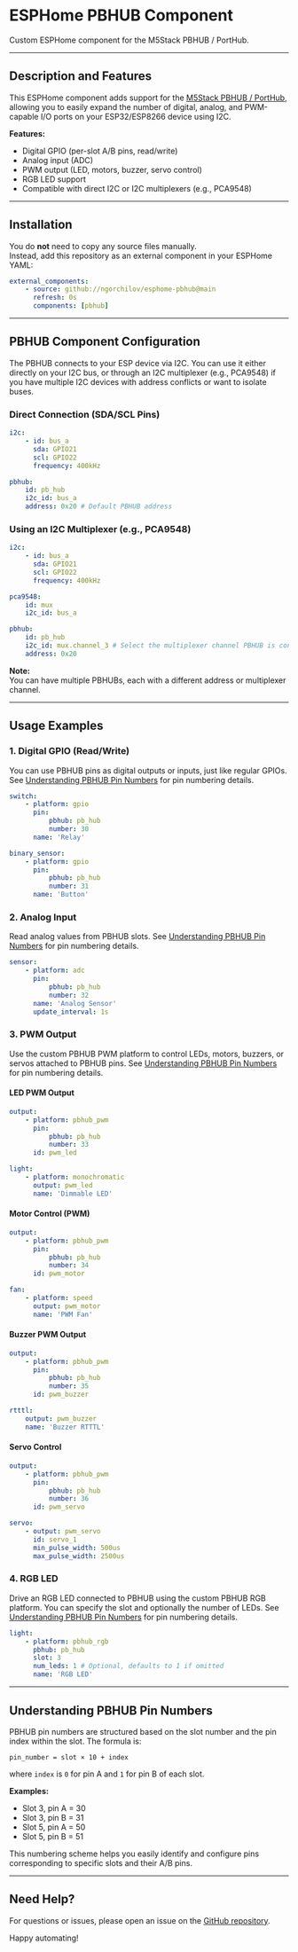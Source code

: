 # ESPHome PBHUB Component

Custom ESPHome component for the M5Stack PBHUB / PortHub.

---

## Description and Features

This ESPHome component adds support for the [M5Stack PBHUB / PortHub](https://docs.m5stack.com/en/unit/pbhub), allowing you to easily expand the number of digital, analog, and PWM-capable I/O ports on your ESP32/ESP8266 device using I2C.

**Features:**

-   Digital GPIO (per-slot A/B pins, read/write)
-   Analog input (ADC)
-   PWM output (LED, motors, buzzer, servo control)
-   RGB LED support
-   Compatible with direct I2C or I2C multiplexers (e.g., PCA9548)

---

## Installation

You do **not** need to copy any source files manually.  
Instead, add this repository as an external component in your ESPHome YAML:

```yaml
external_components:
    - source: github://ngorchilov/esphome-pbhub@main
      refresh: 0s
      components: [pbhub]
```

---

## PBHUB Component Configuration

The PBHUB connects to your ESP device via I2C. You can use it either directly on your I2C bus, or through an I2C multiplexer (e.g., PCA9548) if you have multiple I2C devices with address conflicts or want to isolate buses.

### Direct Connection (SDA/SCL Pins)

```yaml
i2c:
    - id: bus_a
      sda: GPIO21
      scl: GPIO22
      frequency: 400kHz

pbhub:
    id: pb_hub
    i2c_id: bus_a
    address: 0x20 # Default PBHUB address
```

### Using an I2C Multiplexer (e.g., PCA9548)

```yaml
i2c:
    - id: bus_a
      sda: GPIO21
      scl: GPIO22
      frequency: 400kHz

pca9548:
    id: mux
    i2c_id: bus_a

pbhub:
    id: pb_hub
    i2c_id: mux.channel_3 # Select the multiplexer channel PBHUB is connected to
    address: 0x20
```

**Note:**  
You can have multiple PBHUBs, each with a different address or multiplexer channel.

---

## Usage Examples

### 1. Digital GPIO (Read/Write)

You can use PBHUB pins as digital outputs or inputs, just like regular GPIOs. See [Understanding PBHUB Pin Numbers](#understanding-pbhub-pin-numbers) for pin numbering details.

```yaml
switch:
    - platform: gpio
      pin:
          pbhub: pb_hub
          number: 30
      name: 'Relay'

binary_sensor:
    - platform: gpio
      pin:
          pbhub: pb_hub
          number: 31
      name: 'Button'
```

### 2. Analog Input

Read analog values from PBHUB slots. See [Understanding PBHUB Pin Numbers](#understanding-pbhub-pin-numbers) for pin numbering details.

```yaml
sensor:
    - platform: adc
      pin:
          pbhub: pb_hub
          number: 32
      name: 'Analog Sensor'
      update_interval: 1s
```

### 3. PWM Output

Use the custom PBHUB PWM platform to control LEDs, motors, buzzers, or servos attached to PBHUB pins. See [Understanding PBHUB Pin Numbers](#understanding-pbhub-pin-numbers) for pin numbering details.

#### LED PWM Output

```yaml
output:
    - platform: pbhub_pwm
      pin:
          pbhub: pb_hub
          number: 33
      id: pwm_led
```

```yaml
light:
    - platform: monochromatic
      output: pwm_led
      name: 'Dimmable LED'
```

#### Motor Control (PWM)

```yaml
output:
    - platform: pbhub_pwm
      pin:
          pbhub: pb_hub
          number: 34
      id: pwm_motor
```

```yaml
fan:
    - platform: speed
      output: pwm_motor
      name: 'PWM Fan'
```

#### Buzzer PWM Output

```yaml
output:
    - platform: pbhub_pwm
      pin:
          pbhub: pb_hub
          number: 35
      id: pwm_buzzer
```

```yaml
rtttl:
    output: pwm_buzzer
    name: 'Buzzer RTTTL'
```

#### Servo Control

```yaml
output:
    - platform: pbhub_pwm
      pin:
          pbhub: pb_hub
          number: 36
      id: pwm_servo

servo:
    - output: pwm_servo
      id: servo_1
      min_pulse_width: 500us
      max_pulse_width: 2500us
```

### 4. RGB LED

Drive an RGB LED connected to PBHUB using the custom PBHUB RGB platform. You can specify the slot and optionally the number of LEDs. See [Understanding PBHUB Pin Numbers](#understanding-pbhub-pin-numbers) for pin numbering details.

```yaml
light:
    - platform: pbhub_rgb
      pbhub: pb_hub
      slot: 3
      num_leds: 1 # Optional, defaults to 1 if omitted
      name: 'RGB LED'
```

---

## Understanding PBHUB Pin Numbers

PBHUB pin numbers are structured based on the slot number and the pin index within the slot. The formula is:

```
pin_number = slot × 10 + index
```

where `index` is `0` for pin A and `1` for pin B of each slot.

**Examples:**

-   Slot 3, pin A = 30
-   Slot 3, pin B = 31
-   Slot 5, pin A = 50
-   Slot 5, pin B = 51

This numbering scheme helps you easily identify and configure pins corresponding to specific slots and their A/B pins.

---

## Need Help?

For questions or issues, please open an issue on the [GitHub repository](https://github.com/ngorchilov/esphome-pbhub).

Happy automating!

